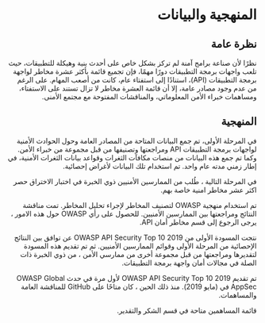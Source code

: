 <div dir="rtl" align='right'>

# المنهجية والبيانات 


## نظرة عامة  

 نظرًا لأن صناعة برامج آمنة لم تركز بشكل خاص على أحدث بنية وهيكلة للتطبيقات، حيث تلعب واجهات برمجة التطبيقات دورًا مهمًا، فإن تجميع قائمة بأكثر عشرة مخاطر لواجهة برمجة التطبيقات (API)، استنادًا إلى استفتاء عام، كانت من أصعب المهام. على الرغم من عدم وجود مصادر عامة، إلا أن قائمة العشرة مخاطر لا تزال تستند على الاستفتاء، ومساهمات خبراء الأمن المعلوماتي، والمناقشات المفتوحة مع مجتمع الأمنى.

## المنهجية 

 في المرحلة الأولى، تم جمع البيانات المتاحة من المصادر العامة وحول الحوادث الأمنية لواجهات برمجة التطبيقات API ومراجعتها وتصنيفها من قبل مجموعة من خبراء الأمن. وكما تم جمع هذه البيانات من منصات مكافآت الثغرات وقواعد بيانات الثغرات الأمنية، في إطار زمني مدته عام واحد. تم استخدام تلك البيانات لأغراض إحصائية.
 
 في المرحلة التالية ، طُلب من الممارسين الأمنيين ذوي الخبرة في اختبار الاختراق حصر اكثر عشر مخاطر امنية خاصة بهم.
 
 تم استخدام منهجية OWASP لتصنيف المخاطر لإجراء تحليل المخاطر. تمت مناقشة النتائج ومراجعتها بين الممارسين الأمنيين. للحصول على رأي OWASP حول هذه الامور ، يرجى الرجوع إلى قسم مخاطر أمان API.
    
  نتجت المسودة الأولى من OWASP API Security Top 10 2019 عن توافق بين النتائج الإحصائية من المرحلة الأولى وقوائم الممارسين الأمنيين. ثم تم تقديم هذه المسودة لتقديرها ومراجعتها من قبل مجموعة أخرى من ممارسي الأمن ، من ذوي الخبرة ذات الصلة في مجالات أمان واجهة برمجة التطبيقات.

 تم تقديم OWASP API Security Top 10 2019 لأول مرة في حدث OWASP Global AppSec في (مايو 2019). منذ ذلك الحين ، كان متاحًا على GitHub للمناقشة العامة والمساهمات.

 قائمة المساهمين متاحة في قسم الشكر والتقدير.
  

[1]: https://www.owasp.org/index.php/OWASP_Risk_Rating_Methodology
[2]: ./0x10-api-security-risks.md
[3]: ./0xd1-acknowledgments.md
